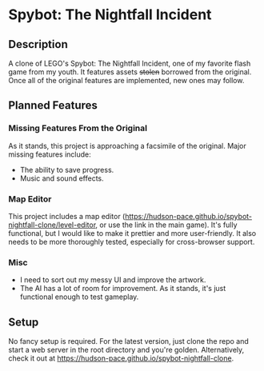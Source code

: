 # Spybot: The Nightfall Incident
## Description
A clone of LEGO's Spybot: The Nightfall Incident, one of my favorite flash game from my youth. It features assets ~~stolen~~ borrowed from the original. Once all of the original features are implemented, new ones may follow.

## Planned Features

### Missing Features From the Original
As it stands, this project is approaching a facsimile of the original. Major missing features include:

- The ability to save progress.
- Music and sound effects.

### Map Editor

This project includes a map editor (https://hudson-pace.github.io/spybot-nightfall-clone/level-editor, or use the link in the main game). It's fully functional, but I would like to make it prettier and more user-friendly. It also needs to be more thoroughly tested, especially for cross-browser support.

### Misc
- I need to sort out my messy UI and improve the artwork.
- The AI has a lot of room for improvement. As it stands, it's just functional enough to test gameplay.

## Setup
No fancy setup is required. For the latest version, just clone the repo and start a web server in the root directory and you're golden. Alternatively, check it out at https://hudson-pace.github.io/spybot-nightfall-clone.